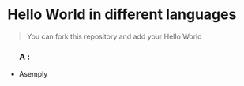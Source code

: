 # Hello World in different languages

> You can fork this repository and add your Hello World

<ul>
<h3>A :</h3>
<li>Asemply</li>
</ul>